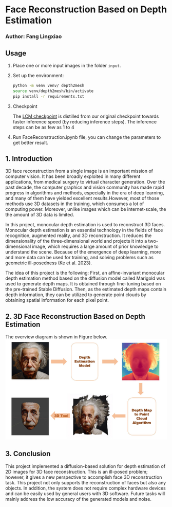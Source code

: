 # Face Reconstruction Based on Depth Estimation
### Author: Fang Lingxiao

## Usage
1. Place one or more input images in the folder `input`.

2. Set up the environment:

    ```bash
    python -m venv venv/ depth2mesh
    source venv/depth2mesh/bin/activate
    pip install -r requirements.txt
    ```

3. Checkpoint

    The [LCM checkpoint](https://huggingface.co/prs-eth/marigold-lcm-v1-0) is distilled from our original checkpoint towards faster inference speed (by reducing inference steps). The inference steps can be as few as 1 to 4

4. Run FaceReconstruction.ipynb file, you can change the parameters to get better result.


## 1. Introduction
3D face reconstruction from a single image is an important mission of computer vision. It has been broadly exploited in many different applications, from medical surgery to virtual character generation. Over the past decade, the computer graphics and vision community has made rapid progress in algorithms and methods, especially in the era of deep learning, and many of them have yielded excellent results.However, most of those methods use 3D datasets in the training, which consumes a lot of computing power. Moreover, unlike images which can be internet-scale, the the amount of 3D data is limited. 

In this project, monocular depth estimation is used to reconstruct 3D faces. Monocular depth estimation is an essential technology in the fields of face recognition, augmented reality, and 3D reconstruction. It reduces the dimensionality of the three-dimensional world and projects it into a two-dimensional image, which requires a large amount of prior knowledge to understand the scene. Because of the emergence of deep learning, more and more data can be used for training, and solving problems such as geometric ill-posedness (Ke et al. 2023).
 
The idea of this project is the following: First, an affine-invariant monocular depth estimation method based on the diffusion model called Marigold was used to generate depth maps. It is obtained through fine-tuning based on the pre-trained Stable Diffusion. Then, as the estimated depth maps contain depth information, they can be utilized to generate point clouds by obtaining spatial information for each pixel point. 

## 2. 3D Face Reconstruction Based on Depth Estimation
The overview diagram is shown in Figure below.
![pipline](doc/figure1.jpg)

## 3. Conclusion
This project implemented a diffusion-based solution for depth estimation of 2D images for 3D face reconstruction. This is an ill-posed problem; however, it gives a new perspective to accomplish face 3D reconstruction task. This project not only supports the reconstruction of faces but also any objects. In addition, the system does not require complex hardware devices and can be easily used by general users with 3D software. Future tasks will mainly address the low accuracy of the generated models and noise.


